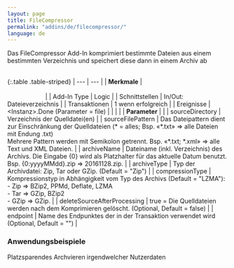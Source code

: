 ```yaml
---
layout: page
title: FileCompressor
permalink: "addins/de/filecompressor/"
language: de
---
```


Das FileCompressor Add-In komprimiert bestimmte Dateien aus einem bestimmten Verzeichnis und speichert diese dann in einem Archiv ab<br /><br />

{:.table .table-striped}
| --- | --- |
| __Merkmale__ | &nbsp;&nbsp;&nbsp;&nbsp;&nbsp;&nbsp;&nbsp;&nbsp;&nbsp;&nbsp;&nbsp;&nbsp;&nbsp;&nbsp;&nbsp;&nbsp;&nbsp;&nbsp;&nbsp;&nbsp;&nbsp;&nbsp;&nbsp;&nbsp;&nbsp;&nbsp;&nbsp;&nbsp;&nbsp;&nbsp;&nbsp;&nbsp;&nbsp;&nbsp;&nbsp;&nbsp;&nbsp;&nbsp;&nbsp;&nbsp;&nbsp;&nbsp;&nbsp;&nbsp;&nbsp;&nbsp;&nbsp;&nbsp;&nbsp;&nbsp;&nbsp;&nbsp;&nbsp;&nbsp;&nbsp;&nbsp;&nbsp;&nbsp;&nbsp;&nbsp;&nbsp;&nbsp;&nbsp;&nbsp;&nbsp;&nbsp;&nbsp;&nbsp;&nbsp;&nbsp;&nbsp;&nbsp;&nbsp;&nbsp;&nbsp;&nbsp;&nbsp;&nbsp;&nbsp;&nbsp;&nbsp;&nbsp;&nbsp;&nbsp;&nbsp;&nbsp;&nbsp;&nbsp;&nbsp;&nbsp;&nbsp;&nbsp;&nbsp;&nbsp;&nbsp;&nbsp;&nbsp;&nbsp;&nbsp;&nbsp;&nbsp;&nbsp;&nbsp;&nbsp;&nbsp;&nbsp;&nbsp;&nbsp;&nbsp;&nbsp;&nbsp;&nbsp;&nbsp;&nbsp;&nbsp;&nbsp;&nbsp;&nbsp;&nbsp;&nbsp;&nbsp;&nbsp;&nbsp;&nbsp;&nbsp;&nbsp;&nbsp;&nbsp;&nbsp;&nbsp;&nbsp;&nbsp;&nbsp;&nbsp;&nbsp;&nbsp;&nbsp;&nbsp;&nbsp;&nbsp;&nbsp;&nbsp;&nbsp;&nbsp;&nbsp;&nbsp;&nbsp;&nbsp;&nbsp; |
| Add-In Type | Logic |
| Schnittstellen | In/Out: Dateieverzeichnis |
| Transaktionen | 1 wenn erfolgreich |
| Ereignisse | &lt;Instanz&gt;.Done (Parameter = file) |
| | |
| __Parameter__ | |
| sourceDirectory | Verzeichnis der Quelldatei(en) |
| sourceFilePattern | Das Dateipattern dient zur Einschränkung der Quelldateien (\* = alles; Bsp. «\*.txt» => alle Dateien mit Endung .txt)<br />Mehrere Pattern werden mit Semikolon getrennt. Bsp. «\*.txt; \*.xml» => alle Text und XML Dateien. |
| archiveName | Dateiname (inkl. Verzeichnis) des Archivs. Die Eingabe {0} wird als Platzhalter für das aktuelle Datum benutzt. Bsp. {0:yyyyMMdd}.zip => 20161128.zip. |
| archiveType | Typ der Archivdatei: Zip, Tar oder GZip. (Default = "Zip") |
| compressionType | Kompressionstyp in Abhängigkeit vom Typ des Archivs (Default = "LZMA"):<br />- Zip => BZip2, PPMd, Deflate, LZMA<br />- Tar => GZip, BZip2<br />- GZip => GZip. |
| deleteSourceAfterProcessing | true = Die Quelldateien werden nach dem Komprimieren gelöscht. (Optional, Default = false) |
| endpoint | Name des Endpunktes der in der Transaktion verwendet wird (Optional, Default = "") |

### Anwendungsbeispiele

Platzsparendes Archvieren irgendwelcher Nutzerdaten
